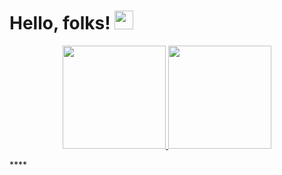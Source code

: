 # Hello, folks! <img src="https://raw.githubusercontent.com/MartinHeinz/MartinHeinz/master/wave.gif" width="30px">
<!--
**miqdad08/miqdad08** is a ✨ _special_ ✨ repository because its `README.md` (this file) appears on your GitHub profile.

Here are some ideas to get you started:

- 🔭 I’m currently working on ...
- 🌱 I’m currently learning ...
- 👯 I’m looking to collaborate on ...
- 🤔 I’m looking for help with ...
- 💬 Ask me about ...
- 📫 How to reach me: ...
- 😄 Pronouns: ...
- ⚡ Fun fact: ...
-->

<p align="center">
  <a href="https://github.com/miqdad08" target="_blank">
    <img src="https://github-readme-stats.vercel.app/api?username=miqdad08&show_icons=true&bg_color=FFFF&text_color=000&border_color=444" height="165">
  </a>

  <a href="https://github.com/Reyhan05" target="_blank">
    <img src="https://github-readme-stats.vercel.app/api/top-langs/?username=miqdad08&layout=compact&bg_color=FFF&text_color=000&border_color=444&hide=objective-c,swift"  height="165">
  </a>
  <br>
</p>
****
